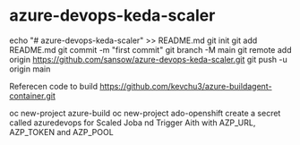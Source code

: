 # azure-devops-keda-scaler

echo "# azure-devops-keda-scaler" >> README.md
git init
git add README.md
git commit -m "first commit"
git branch -M main
git remote add origin https://github.com/sansow/azure-devops-keda-scaler.git
git push -u origin main

Referecen code to build https://github.com/kevchu3/azure-buildagent-container.git

oc new-project azure-build
oc new-project ado-openshift
create a secret called azuredevops for Scaled Joba nd Trigger Aith with AZP_URL, AZP_TOKEN and AZP_POOL
